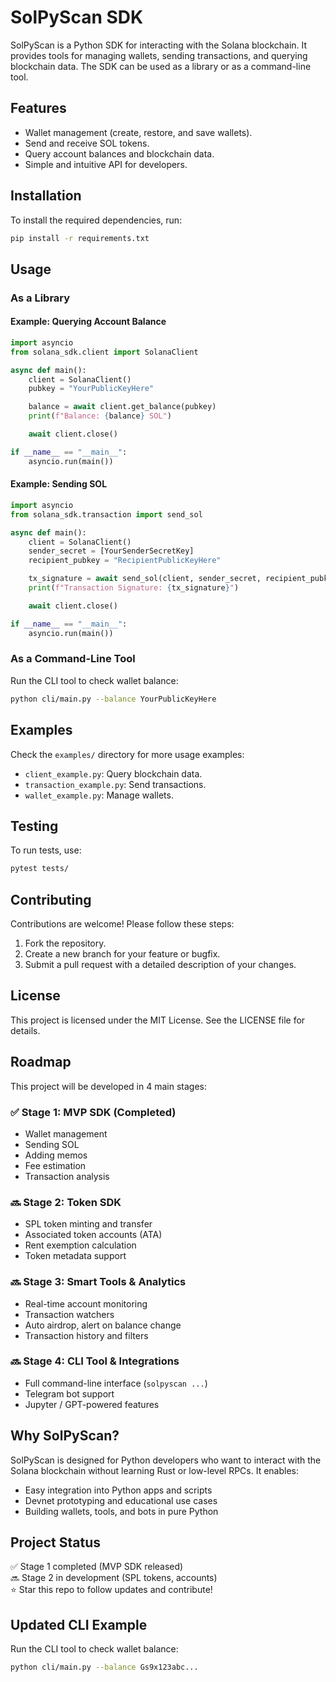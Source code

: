 # SolPyScan SDK

SolPyScan is a Python SDK for interacting with the Solana blockchain. It provides tools for managing wallets, sending transactions, and querying blockchain data. The SDK can be used as a library or as a command-line tool.

## Features
- Wallet management (create, restore, and save wallets).
- Send and receive SOL tokens.
- Query account balances and blockchain data.
- Simple and intuitive API for developers.

## Installation

To install the required dependencies, run:

```bash
pip install -r requirements.txt
```

## Usage

### As a Library

#### Example: Querying Account Balance

```python
import asyncio
from solana_sdk.client import SolanaClient

async def main():
    client = SolanaClient()
    pubkey = "YourPublicKeyHere"

    balance = await client.get_balance(pubkey)
    print(f"Balance: {balance} SOL")

    await client.close()

if __name__ == "__main__":
    asyncio.run(main())
```

#### Example: Sending SOL

```python
import asyncio
from solana_sdk.transaction import send_sol

async def main():
    client = SolanaClient()
    sender_secret = [YourSenderSecretKey]
    recipient_pubkey = "RecipientPublicKeyHere"

    tx_signature = await send_sol(client, sender_secret, recipient_pubkey, 0.01)
    print(f"Transaction Signature: {tx_signature}")

    await client.close()

if __name__ == "__main__":
    asyncio.run(main())
```

### As a Command-Line Tool

Run the CLI tool to check wallet balance:

```bash
python cli/main.py --balance YourPublicKeyHere
```

## Examples

Check the `examples/` directory for more usage examples:
- `client_example.py`: Query blockchain data.
- `transaction_example.py`: Send transactions.
- `wallet_example.py`: Manage wallets.

## Testing

To run tests, use:

```bash
pytest tests/
```

## Contributing

Contributions are welcome! Please follow these steps:
1. Fork the repository.
2. Create a new branch for your feature or bugfix.
3. Submit a pull request with a detailed description of your changes.

## License

This project is licensed under the MIT License. See the LICENSE file for details.

## Roadmap

This project will be developed in 4 main stages:

### ✅ Stage 1: MVP SDK (Completed)
- Wallet management
- Sending SOL
- Adding memos
- Fee estimation
- Transaction analysis

### 🔜 Stage 2: Token SDK
- SPL token minting and transfer
- Associated token accounts (ATA)
- Rent exemption calculation
- Token metadata support

### 🔜 Stage 3: Smart Tools & Analytics
- Real-time account monitoring
- Transaction watchers
- Auto airdrop, alert on balance change
- Transaction history and filters

### 🔜 Stage 4: CLI Tool & Integrations
- Full command-line interface (`solpyscan ...`)
- Telegram bot support
- Jupyter / GPT-powered features

## Why SolPyScan?

SolPyScan is designed for Python developers who want to interact with the Solana blockchain without learning Rust or low-level RPCs. It enables:
- Easy integration into Python apps and scripts
- Devnet prototyping and educational use cases
- Building wallets, tools, and bots in pure Python

## Project Status

✅ Stage 1 completed (MVP SDK released)  
🔜 Stage 2 in development (SPL tokens, accounts)  
⭐ Star this repo to follow updates and contribute!

## Updated CLI Example

Run the CLI tool to check wallet balance:

```bash
python cli/main.py --balance Gs9x123abc...
```
